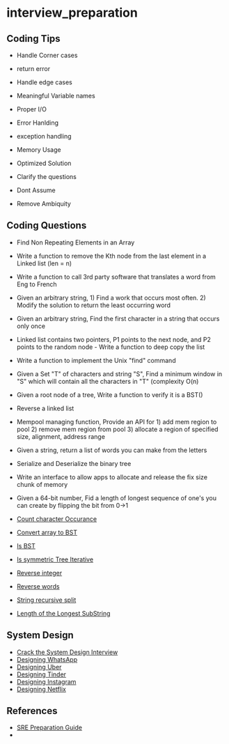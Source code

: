 # interview_preparation

## Coding Tips

- Handle Corner cases
- return error
- Handle edge cases
- Meaningful Variable names
- Proper I/O
- Error Hanlding
- exception handling
- Memory Usage
- Optimized Solution

- Clarify the questions
- Dont Assume
- Remove Ambiquity

## Coding Questions

- Find Non Repeating Elements in an Array
- Write a function to remove the Kth node from the last element in a Linked list (len = n)
- Write a function to call 3rd party software that translates a word from Eng to French
- Given an arbitrary string, 1) Find a work that occurs most often. 2) Modify the solution to return the least occurring word
- Given an arbitrary string, Find the first character in a string that occurs only once
- Linked list contains two pointers, P1 points to the next node, and P2 points to the random node - Write a function to deep copy the list
- Write a function to implement the Unix "find" command
- Given a Set "T" of characters and string "S", Find a minimum window in "S" which will contain all the characters in "T" (complexity O(n)
- Given a root node of a tree, Write a function to verify it is a BST()
- Reverse a linked list
- Mempool managing function, Provide an API for 1) add mem region to pool 2) remove mem region from pool 3) allocate a region of specified size, alignment, address range
- Given a string, return a list of words you can make from the letters
- Serialize and Deserialize the binary tree
- Write an interface to allow apps to allocate and release the fix size chunk of memory
- Given a 64-bit number, Fid a length of longest sequence of one's you can create by flipping the bit from 0->1

- [Count character Occurance](https://github.com/rockease2021/leetcode/blob/main/Count_Char_Occurance.py)
- [Convert array to BST](https://github.com/rockease2021/leetcode/blob/main/convert_array_to_BST.py)
- [Is BST](https://github.com/rockease2021/leetcode/blob/main/is_bst.py)
- [Is symmetric Tree Iterative](https://github.com/rockease2021/leetcode/blob/main/is_symmetric_tree_iterative.py)
- [Reverse integer](https://github.com/rockease2021/leetcode/blob/main/reverse_integer.py)
- [Reverse words](https://github.com/rockease2021/leetcode/blob/main/reverse_words_in_paragraph.py)
- [String recursive split](https://github.com/rockease2021/leetcode/blob/main/string_recursive_split.py)
- [Length of the Longest SubString](https://github.com/rockease2021/leetcode/blob/main/lengthOfLongestSubstring.py)


## System Design

- [Crack the System Design Interview](https://tianpan.co/notes/2016-02-13-crack-the-system-design-interview)
- [Designing WhatsApp](http://highscalability.com/blog/2022/1/3/designing-whatsapp.html)
- [Designing Uber](http://highscalability.com/blog/2022/1/25/designing-uber.html)
- [Designing Tinder](http://highscalability.com/blog/2022/1/17/designing-tinder.html)
- [Designing Instagram](http://highscalability.com/blog/2022/1/11/designing-instagram.html)
- [Designing Netflix](http://highscalability.com/blog/2021/12/13/designing-netflix.html)


## References

- [SRE Preparation Guide](https://github.com/mxssl/sre-interview-prep-guide)
-
